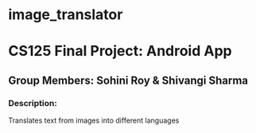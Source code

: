 # image_translator
# CS125 Final Project: Android App
## Group Members: Sohini Roy & Shivangi Sharma 

### Description:
Translates text from images into different languages

